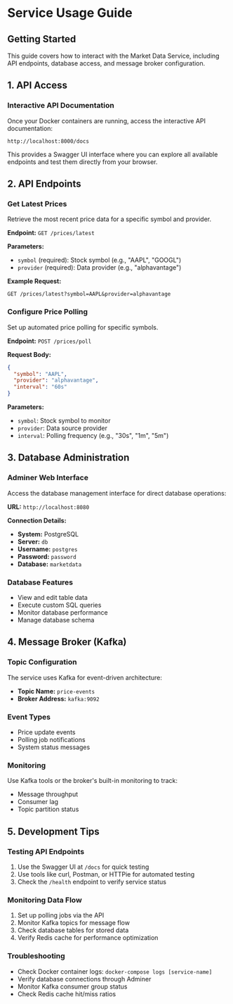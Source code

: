 # Service Usage Guide

## Getting Started

This guide covers how to interact with the Market Data Service, including API endpoints, database access, and message broker configuration.

## 1. API Access

### Interactive API Documentation
Once your Docker containers are running, access the interactive API documentation:

```
http://localhost:8000/docs
```

This provides a Swagger UI interface where you can explore all available endpoints and test them directly from your browser.

## 2. API Endpoints

### Get Latest Prices
Retrieve the most recent price data for a specific symbol and provider.

**Endpoint:** `GET /prices/latest`

**Parameters:**
- `symbol` (required): Stock symbol (e.g., "AAPL", "GOOGL")
- `provider` (required): Data provider (e.g., "alphavantage")

**Example Request:**
```http
GET /prices/latest?symbol=AAPL&provider=alphavantage
```

### Configure Price Polling
Set up automated price polling for specific symbols.

**Endpoint:** `POST /prices/poll`

**Request Body:**
```json
{
  "symbol": "AAPL",
  "provider": "alphavantage",
  "interval": "60s"
}
```

**Parameters:**
- `symbol`: Stock symbol to monitor
- `provider`: Data source provider
- `interval`: Polling frequency (e.g., "30s", "1m", "5m")

## 3. Database Administration

### Adminer Web Interface
Access the database management interface for direct database operations:

**URL:** `http://localhost:8080`

**Connection Details:**
- **System:** PostgreSQL
- **Server:** `db`
- **Username:** `postgres`
- **Password:** `password`
- **Database:** `marketdata`

### Database Features
- View and edit table data
- Execute custom SQL queries
- Monitor database performance
- Manage database schema

## 4. Message Broker (Kafka)

### Topic Configuration
The service uses Kafka for event-driven architecture:

- **Topic Name:** `price-events`
- **Broker Address:** `kafka:9092`

### Event Types
- Price update events
- Polling job notifications
- System status messages

### Monitoring
Use Kafka tools or the broker's built-in monitoring to track:
- Message throughput
- Consumer lag
- Topic partition status

## 5. Development Tips

### Testing API Endpoints
1. Use the Swagger UI at `/docs` for quick testing
2. Use tools like curl, Postman, or HTTPie for automated testing
3. Check the `/health` endpoint to verify service status

### Monitoring Data Flow
1. Set up polling jobs via the API
2. Monitor Kafka topics for message flow
3. Check database tables for stored data
4. Verify Redis cache for performance optimization

### Troubleshooting
- Check Docker container logs: `docker-compose logs [service-name]`
- Verify database connections through Adminer
- Monitor Kafka consumer group status
- Check Redis cache hit/miss ratios